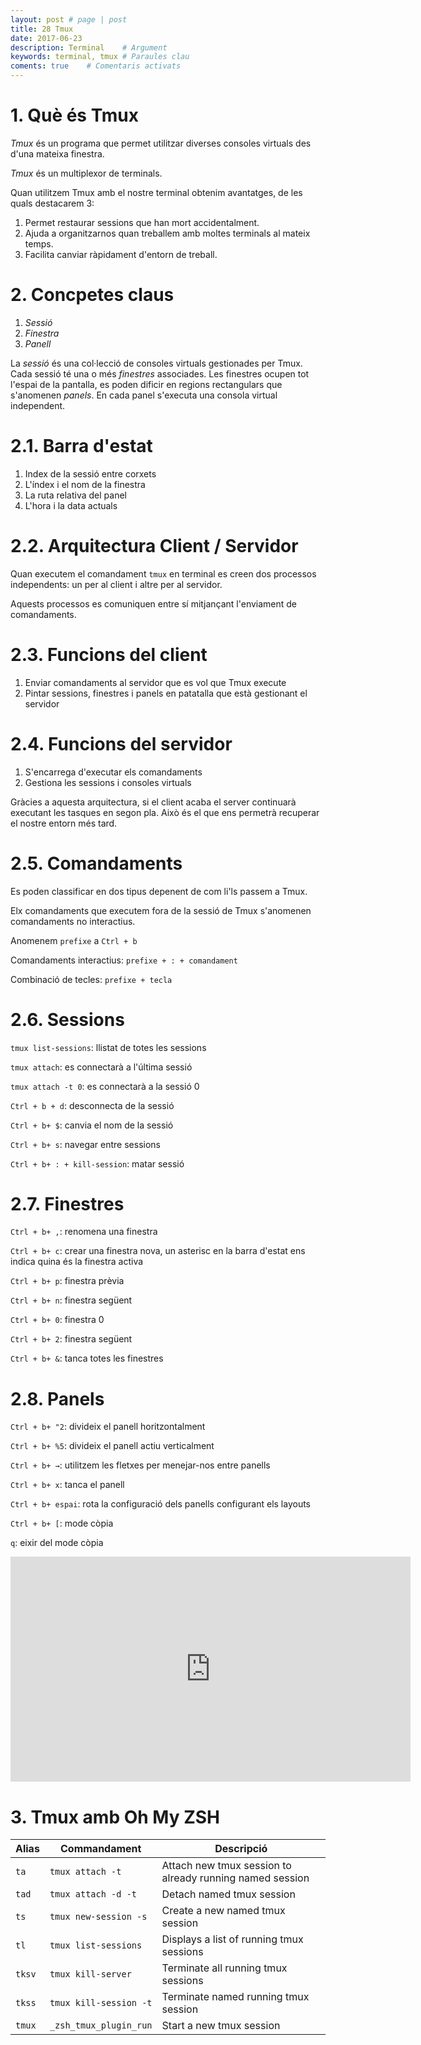 ```yaml
---
layout: post # page | post
title: 28 Tmux
date: 2017-06-23 
description: Terminal    # Argument
keywords: terminal, tmux # Paraules clau
coments: true    # Comentaris activats
---
```


# 1. Què és Tmux #

*Tmux* és un programa que permet utilitzar diverses consoles virtuals des d'una mateixa finestra.

*Tmux* és un multiplexor de terminals.

Quan utilitzem Tmux amb el nostre terminal obtenim avantatges, de les quals destacarem 3:

1. Permet restaurar sessions que han mort accidentalment.
2. Ajuda a organitzarnos quan treballem amb moltes terminals al mateix temps.
3. Facilita canviar ràpidament d'entorn de treball.


# 2. Concpetes claus #

1. *Sessió*
2. *Finestra*
3. *Panell*

La *sessió* és una col·lecció de consoles virtuals gestionades per Tmux. Cada sessió té una o més *finestres* associades. Les finestres ocupen tot l'espai de la pantalla, es poden dificir en regions rectangulars que s'anomenen *panels*. En cada panel s'executa una consola virtual independent.

# 2.1. Barra d'estat #

1. Index de la sessió entre corxets
2. L'índex i el nom de la finestra
3. La ruta relativa del panel
4. L'hora i la data actuals

# 2.2. Arquitectura Client / Servidor #

Quan executem el comandament `tmux` en terminal es creen dos processos independents: un per al client i altre per al servidor.

Aquests processos es comuniquen entre sí mitjançant l'enviament de comandaments.

# 2.3. Funcions del client #

1. Enviar comandaments al servidor que es vol que Tmux execute
2. Pintar sessions, finestres i panels en patatalla que està gestionant el servidor

# 2.4. Funcions del servidor #

1. S'encarrega d'executar els comandaments
2. Gestiona les sessions i consoles virtuals

Gràcies a aquesta arquitectura, si el client acaba el server continuarà executant les tasques en segon pla. Això és el que ens permetrà recuperar el nostre entorn més tard.

# 2.5. Comandaments #

Es poden classificar en dos tipus depenent de com li'ls passem a Tmux.

Elx comandaments que executem fora de la sessió de Tmux s'anomenen comandaments no interactius.

Anomenem `prefixe` a `Ctrl + b`

Comandaments interactius: `prefixe + : + comandament`

Combinació de tecles: `prefixe + tecla`

# 2.6. Sessions #

`tmux list-sessions`: llistat de totes les sessions

`tmux attach`: es connectarà a l'última sessió

`tmux attach -t 0`: es connectarà a la sessió 0

`Ctrl + b + d`: desconnecta de la sessió

`Ctrl + b+ $`: canvia el nom de la sessió

`Ctrl + b+ s`: navegar entre sessions

`Ctrl + b+ : + kill-session`: matar sessió

# 2.7. Finestres #

`Ctrl + b+ ,`: renomena una finestra

`Ctrl + b+ c`: crear una finestra nova, un asterisc en la barra d'estat ens indica quina és la finestra activa

`Ctrl + b+ p`: finestra prèvia

`Ctrl + b+ n`: finestra següent

`Ctrl + b+ 0`: finestra 0

`Ctrl + b+ 2`: finestra següent

`Ctrl + b+ &`: tanca totes les finestres

# 2.8. Panels #

`Ctrl + b+ "2`: divideix el panell horitzontalment

`Ctrl + b+ %5`: divideix el panell actiu verticalment

`Ctrl + b+ →`: utilitzem les fletxes per menejar-nos entre panells

`Ctrl + b+ x`: tanca el panell

`Ctrl + b+ espai`: rota la configuració dels panells configurant els layouts

`Ctrl + b+ [`: mode còpia

`q`: eixir del mode còpia


<iframe width="640" height="360" src="https://www.youtube.com/embed/vwRxelWEuFE" frameborder="0" allowfullscreen></iframe>

# 3. Tmux amb Oh My ZSH #

| Alias  | Commandament             | Descripció                                                |
| ------ | -------------------------|---------------------------------------------------------- |
| `ta`   | `tmux attach -t`         | Attach new tmux session to already running named session  |
| `tad`  | `tmux attach -d -t`      | Detach named tmux session                                 |
| `ts`   | `tmux new-session -s`    | Create a new named tmux session                           |
| `tl`   | `tmux list-sessions`     | Displays a list of running tmux sessions                  |
| `tksv` | `tmux kill-server`       | Terminate all running tmux sessions                       |
| `tkss` | `tmux kill-session -t`   | Terminate named running tmux session                      |
| `tmux` | `_zsh_tmux_plugin_run`   | Start a new tmux session                                  |


